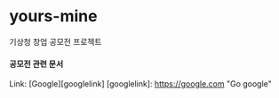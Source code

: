 # yours-mine
기상청 창업 공모전 프로젝트

#### 공모전 관련 문서 
Link: [Google][googlelink]
[googlelink]: https://google.com "Go google"
